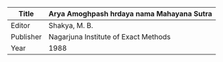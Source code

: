 |Title | Arya Amoghpash hrdaya nama Mahayana Sutra 
| --- | --- 
|Editor | Shakya, M. B.
|Publisher | Nagarjuna Institute of Exact Methods
|Year | 1988